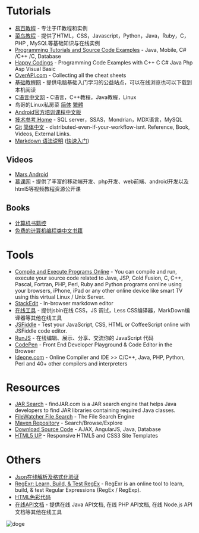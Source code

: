 # Tutorials
 - <a href="http://www.yiibai.com/" target="_blank">易百教程</a> - 专注于IT教程和实例
 - <a href="http://www.runoob.com/" target="_blank">菜鸟教程</a> - 提供了HTML，CSS，Javascript，Python，Java，Ruby，C，PHP , MySQL等基础知识与在线实例
 - [Programming Tutorials and Source Code Examples](http://www.java2s.com/) - Java, Mobile, C# /C++ /C, Database
 - [Happy Codings](http://happycodings.com/) - Programming Code Examples with C++ C C# Java Php Asp Visual Basic
 - [OverAPI.com](http://overapi.com/) - Collecting all the cheat sheets
 - [基础教程网](http://teliute.org/) - 提供电脑基础入门学习的公益站点，可以在线浏览也可以下载到本机阅读
 - [C语言中文网](http://c.biancheng.net/) - C语言，C++教程，Java教程，Linux
 - 鸟哥的Linux私房菜 <a href="http://cn.linux.vbird.org/" target="_blank">简体</a> <a href="http://linux.vbird.org/" target="_blank">繁體</a>
 - <a href="http://hukai.me/android-training-course-in-chinese/index.html" target="_blank">Android官方培训课程中文版</a>
 - <a href="http://wiki.smartbi.com.cn/pages/viewpage.action?pageId=9175131" target="_blank">技术参考 Home</a> - SQL server，SSAS，Mondrian，MDX语言，MySQL
 - <a href="https://git-scm.com/doc" target="_blank">Git</a> <a href="https://git-scm.com/book/zh/v2" target="_blank">简体中文</a> - distributed-even-if-your-workflow-isnt. Reference, Book, Videos, External Links.
 - <a href="http://wowubuntu.com/markdown/" target="_blank">Markdown 语法说明</a> (<a href="http://wowubuntu.com/markdown/basic.html" target="_blank">快速入门</a>)

## Videos
 - [Mars Android](http://www.marschen.com/)
 - [慕课网](http://www.imooc.com/) - 提供了丰富的移动端开发、php开发、web前端、android开发以及html5等视频教程资源公开课

## Books
 - <a href="http://bestcbooks.com/" target="_blank">计算机书籍控</a>
 - <a href="https://github.com/justjavac/free-programming-books-zh_CN" target="_blank">免费的计算机编程类中文书籍</a>

# Tools
 - [Compile and Execute Programs Online](http://compileonline.com/)  - You can compile and run, execute your source code related to Java, JSP, Cold Fusion, C, C++, Pascal, Fortran, PHP, Perl, Ruby and Python programs onnline using your browsers, iPhone, iPad or any other online device like smart TV using this virtual Linux / Unix  Server.
 - [StackEdit](https://stackedit.io/editor) - In-browser markdown editor
 - [在线工具](http://tool.oschina.net/) - 提供jsbin在线 CSS，JS 调试，Less CSS编译器，MarkDown编译器等其他在线工具
 - [JSFiddle](https://jsfiddle.net/) - Test your JavaScript, CSS, HTML or CoffeeScript online with JSFiddle code editor.
 - [RunJS](http://runjs.cn/) - 在线编辑、展示、分享、交流你的 JavaScript 代码
 - <a href="http://codepen.io/" target="_blank">CodePen</a> - Front End Developer Playground &amp; Code Editor in the Browser
 - <a href="http://ideone.com/" target="_blank">Ideone.com</a> - Online Compiler and IDE &gt;&gt; C/C++, Java, PHP, Python, Perl and 40+ other compilers and interpreters

# Resources
 - [JAR Search](http://findjar.com/) - findJAR.com is a JAR search engine that helps Java developers to find JAR libraries containing required Java classes.
 - [FileWatcher File Search](http://www.filewatcher.com/) - The File Search Engine
 - <a href="http://mvnrepository.com/" target="_blank">Maven Repository</a> - Search/Browse/Explore
 - [Download Source Code](http://books.brainysoftware.com/download) - AJAX, AngularJS, Java, Database
 - [HTML5 UP](https://html5up.net/) - Responsive HTML5 and CSS3 Site Templates

# Others
 - [Json在线解析及格式化验证](http://www.json.cn/)
 - [RegExr: Learn, Build, & Test RegEx](http://www.regexr.com/) - RegExr is an online tool to learn, build, & test Regular Expressions (RegEx / RegExp).
 - [HTML色彩代码](http://html-color-codes.info/chinese/)
 - [在线API文档](http://tool.oschina.net/apidocs) - 提供在线 Java API文档, 在线 PHP API文档, 在线 Node.js API文档等其他在线工具

![doge](http://img.blog.csdn.net/20160825131133859)
